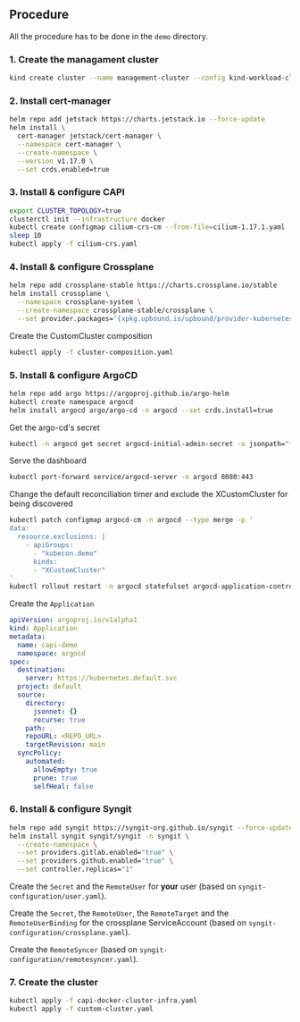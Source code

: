 ## Procedure

All the procedure has to be done in the `demo` directory.

### 1. Create the managament cluster

```sh
kind create cluster --name management-cluster --config kind-workload-cluster-config.yaml
```

### 2. Install cert-manager

```sh
helm repo add jetstack https://charts.jetstack.io --force-update
helm install \
  cert-manager jetstack/cert-manager \
  --namespace cert-manager \
  --create-namespace \
  --version v1.17.0 \
  --set crds.enabled=true
```

### 3. Install & configure CAPI

```sh
export CLUSTER_TOPOLOGY=true
clusterctl init --infrastructure docker
kubectl create configmap cilium-crs-cm --from-file=cilium-1.17.1.yaml
sleep 10
kubectl apply -f cilium-crs.yaml
```

### 4. Install & configure Crossplane

```sh
helm repo add crossplane-stable https://charts.crossplane.io/stable
helm install crossplane \
  --namespace crossplane-system \
  --create-namespace crossplane-stable/crossplane \
  --set provider.packages='{xpkg.upbound.io/upbound/provider-kubernetes:v0.16.0}'
```

Create the CustomCluster composition

```sh
kubectl apply -f cluster-composition.yaml
```

### 5. Install & configure ArgoCD

```sh
helm repo add argo https://argoproj.github.io/argo-helm
kubectl create namespace argocd
helm install argocd argo/argo-cd -n argocd --set crds.install=true
```

Get the argo-cd's secret
```sh
kubectl -n argocd get secret argocd-initial-admin-secret -o jsonpath="{.data.password}" | base64 -d
```

Serve the dashboard
```sh
kubectl port-forward service/argocd-server -n argocd 8080:443
```

Change the default reconciliation timer and exclude the XCustomCluster for being discovered
```sh
kubectl patch configmap argocd-cm -n argocd --type merge -p '
data:
  resource.exclusions: |
    - apiGroups:
      - "kubecon.demo"
      kinds:
      - "XCustomCluster"
'
kubectl rollout restart -n argocd statefulset argocd-application-controller
```

Create the `Application`
```yaml
apiVersion: argoproj.io/v1alpha1
kind: Application
metadata:
  name: capi-demo
  namespace: argocd
spec:
  destination:
    server: https://kubernetes.default.svc
  project: default
  source:
    directory:
      jsonnet: {}
      recurse: true
    path: .
    repoURL: <REPO_URL>
    targetRevision: main
  syncPolicy:
    automated:
      allowEmpty: true
      prune: true
      selfHeal: false
```

### 6. Install & configure Syngit

```sh
helm repo add syngit https://syngit-org.github.io/syngit --force-update
helm install syngit syngit/syngit -n syngit \
  --create-namespace \
  --set providers.gitlab.enabled="true" \
  --set providers.github.enabled="true" \
  --set controller.replicas="1"
```

Create the `Secret` and the `RemoteUser` for **your** user (based on `syngit-configuration/user.yaml`).

Create the `Secret`, the `RemoteUser`, the `RemoteTarget` and the `RemoteUserBinding` for the crossplane ServiceAccount (based on `syngit-configuration/crossplane.yaml`).

Create the `RemoteSyncer` (based on `syngit-configuration/remotesyncer.yaml`).

### 7. Create the cluster

```sh
kubectl apply -f capi-docker-cluster-infra.yaml
kubectl apply -f custom-cluster.yaml
```
